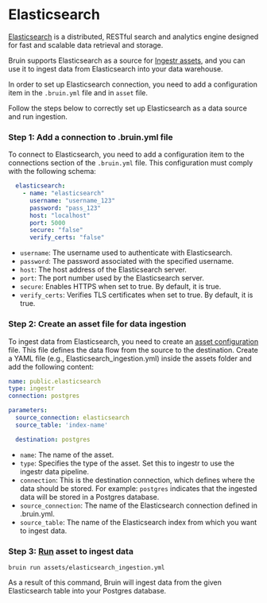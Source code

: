 # Elasticsearch
[Elasticsearch](https://www.elastic.co/elasticsearch) is a distributed, RESTful search and analytics engine designed for fast and scalable data retrieval and storage.

Bruin supports Elasticsearch as a source for [Ingestr assets](/assets/ingestr), and you can use it to ingest data from Elasticsearch into your data warehouse.

In order to set up Elasticsearch connection, you need to add a configuration item in the `.bruin.yml` file and in `asset` file.

Follow the steps below to correctly set up Elasticsearch as a data source and run ingestion.

### Step 1: Add a connection to .bruin.yml file
To connect to Elasticsearch, you need to add a configuration item to the connections section of the `.bruin.yml` file. This configuration must comply with the following schema:

```yaml
  elasticsearch:
    - name: "elasticsearch"
      username: "username_123"
      password: "pass_123"
      host: "localhost"
      port: 5000
      secure: "false"
      verify_certs: "false"
```
- `username`: The username used to authenticate with Elasticsearch.
- `password`: The password associated with the specified username.
- `host`: The host address of the Elasticsearch server.
- `port`: The port number used by the Elasticsearch server.
-  `secure`: Enables HTTPS when set to true. By default, it is true.
- `verify_certs`: Verifies TLS certificates when set to true. By default, it is true.

### Step 2: Create an asset file for data ingestion
To ingest data from Elasticsearch, you need to create an [asset configuration](/assets/ingestr#asset-structure) file. This file defines the data flow from the source to the destination. Create a YAML file (e.g., Elasticsearch_ingestion.yml) inside the assets folder and add the following content:

```yaml
name: public.elasticsearch
type: ingestr
connection: postgres

parameters:
  source_connection: elasticsearch
  source_table: 'index-name'

  destination: postgres
```

- `name`: The name of the asset.
- `type`: Specifies the type of the asset. Set this to ingestr to use the ingestr data pipeline.
- `connection`: This is the destination connection, which defines where the data should be stored. For example: `postgres` indicates that the ingested data will be stored in a Postgres database.
- `source_connection`: The name of the Elasticsearch connection defined in .bruin.yml.
- `source_table`: The name of the Elasticsearch index from which you want to ingest data.

### Step 3: [Run](/commands/run) asset to ingest data
```     
bruin run assets/elasticsearch_ingestion.yml
```
As a result of this command, Bruin will ingest data from the given Elasticsearch table into your Postgres database.
